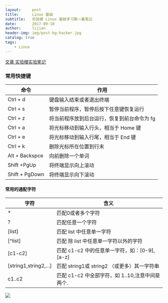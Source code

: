 ```yaml
---
layout:     post
title:      Linux 基础
subtitle:   实验楼 Linux 基础学习第一篇笔记
date:       2017-09-10
author:     lijian
header-img: img/post-bg-hacker.jpg
catalog: true
tags:
    - Linux
---
```


[文章 实验楼实验笔记](https://www.shiyanlou.com/courses/1/labs/2/document)

### 常用快捷键


命令 | 作用
--- |--
Ctrl + d|键盘输入结束或者退出终端
Ctrl + s|暂停当前程序，暂停后按下任意键恢复运行
Ctrl + z|将当前程序放到后台运行，恢复到前台命令为 fg
Ctrl + a|将光标移动到输入行头，相当于 Home 键
Ctrl + e|将光标移动到输入行尾，相当于 End 键 
Ctrl + k|删除光标所在位置到行末
Alt + Backspce | 向前删除一个单词
Shift +PgUp | 将终端显示向上滚动
Shift + PgDown | 将终端显示向下滚动

#### 常用的通配字符
字符|含义
--- |--
\*|匹配0或者多个字符
?|匹配任意一个字符
[list] | 匹配 list 中任意单一字符
[^list] | 匹配 除 list 中任意单一字符以外的字符
[c1-c2] | 匹配 c1-c2 中的任意单一字符，如：[0-9],[a-z]
[string1,string2,...] | 匹配 string1或 string2 （或更多）其一字符串
c1..c2 | 匹配 c1-c2 中全部字符，如 1..10,注意中间是两个.



[![]({{site.url}}/img/201903/20190317linux01.png)]()
